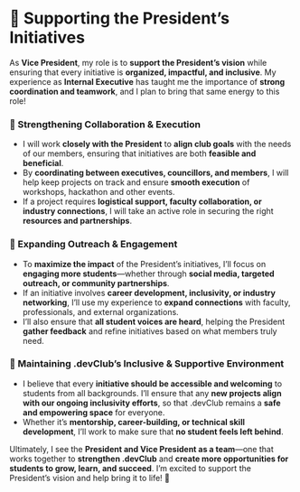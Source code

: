 # 🤝 Supporting the President’s Initiatives  

As **Vice President**, my role is to **support the President’s vision** while ensuring that every initiative is **organized, impactful, and inclusive**. My experience as **Internal Executive** has taught me the importance of **strong coordination and teamwork**, and I plan to bring that same energy to this role!  

### 🔹 Strengthening Collaboration & Execution  
- I will work **closely with the President** to **align club goals** with the needs of our members, ensuring that initiatives are both **feasible and beneficial**.  
- By **coordinating between executives, councillors, and members**, I will help keep projects on track and ensure **smooth execution** of workshops, hackathon and other events.  
- If a project requires **logistical support, faculty collaboration, or industry connections**, I will take an active role in securing the right **resources and partnerships**.  

### 🔹 Expanding Outreach & Engagement  
- To **maximize the impact** of the President’s initiatives, I’ll focus on **engaging more students**—whether through **social media, targeted outreach, or community partnerships**.  
- If an initiative involves **career development, inclusivity, or industry networking**, I’ll use my experience to **expand connections** with faculty, professionals, and external organizations.  
- I’ll also ensure that **all student voices are heard**, helping the President **gather feedback** and refine initiatives based on what members truly need.  

### 🔹 Maintaining .devClub’s Inclusive & Supportive Environment  
- I believe that every **initiative should be accessible and welcoming** to students from all backgrounds. I’ll ensure that any **new projects align with our ongoing inclusivity efforts**, so that .devClub remains a **safe and empowering space** for everyone.  
- Whether it’s **mentorship, career-building, or technical skill development**, I’ll work to make sure that **no student feels left behind**.  

Ultimately, I see the **President and Vice President as a team**—one that works together to **strengthen .devClub** and **create more opportunities for students to grow, learn, and succeed**. I’m excited to support the President’s vision and help bring it to life! 🚀  
